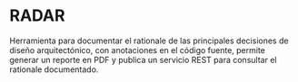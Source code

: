 # RADAR

Herramienta para documentar el rationale de las principales decisiones de diseño arquitectónico, con anotaciones en el código fuente, permite generar un reporte en PDF y publica un servicio REST para consultar el rationale documentado.
